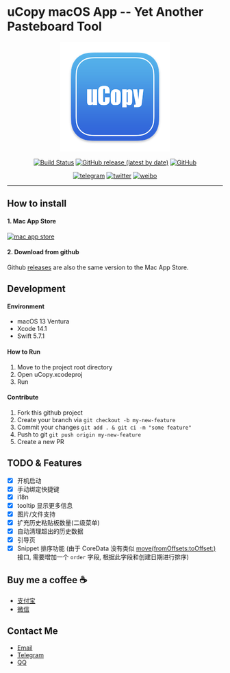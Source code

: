 # uCopy macOS App -- Yet Another Pasteboard Tool

<div align="center">

![uCopy](https://github.com/FaiChou/uCopy/blob/main/uCopy/Assets.xcassets/AppIcon.appiconset/icon-256.png?raw=true)

[![Build Status](https://app.travis-ci.com/FaiChou/uCopy.svg?branch=main)](https://app.travis-ci.com/FaiChou/uCopy)
[![GitHub release (latest by date)](https://img.shields.io/github/v/release/faichou/uCopy)](https://github.com/FaiChou/uCopy/releases)
[![GitHub](https://img.shields.io/github/license/faichou/uCopy)](https://github.com/FaiChou/uCopy/blob/main/LICENSE)

[![telegram](https://img.shields.io/badge/chat-Telegram-blueviolet?style=flat-square&logo=Telegram)](https://t.me/faichou)
[![twitter](https://img.shields.io/badge/follow-Tweet-blue?style=flat-square&logo=Twitter)](https://twitter.com/FaiChou_zh)
[![weibo](https://img.shields.io/badge/follow-Weibo-red?style=flat-square&logo=sina-weibo)](https://weibo.com/u/2949335311)

</div>

-----


## How to install

#### 1. Mac App Store

[![mac app store](https://developer.apple.com/app-store/marketing/guidelines/images/badge-download-on-the-mac-app-store.svg)](https://apps.apple.com/cn/app/ucopy/id6444760480?l=en&mt=12)


#### 2. Download from github

Github [releases](https://github.com/FaiChou/uCopy/releases) are also the same version to the Mac App Store.


## Development

#### Environment

- macOS 13 Ventura
- Xcode 14.1
- Swift 5.7.1

#### How to Run

1. Move to the project root directory
2. Open uCopy.xcodeproj
3. Run

#### Contribute

1. Fork this github project
2. Create your branch via `git checkout -b my-new-feature`
3. Commit your changes `git add . & git ci -m "some feature"`
4. Push to git `git push origin my-new-feature`
5. Create a new PR



## TODO & Features

- [X] 开机启动
- [x] 手动绑定快捷键
- [x] i18n
- [x] tooltip 显示更多信息
- [x] 图片/文件支持
- [x] 扩充历史粘贴板数量(二级菜单)
- [x] 自动清理超出的历史数据
- [x] 引导页
- [x] Snippet 排序功能 (由于 CoreData 没有类似 [move(fromOffsets:toOffset:)](https://developer.apple.com/documentation/Swift/MutableCollection/move(fromOffsets:toOffset:)) 接口, 需要增加一个 `order` 字段, 根据此字段和创建日期进行排序)

## Buy me a coffee ☕️

- [支付宝](https://github.com/FaiChou/uCopy/blob/main/oss/ali.JPG?raw=true)
- [微信](https://github.com/FaiChou/uCopy/blob/main/oss/wechat.JPG?raw=true)

## Contact Me

- [Email](mailto:faichou.zh@gmail.com)
- [Telegram](https://t.me/faichou)
- [QQ](tencent://message/?uin=95301527&Site=&Menu=yes)
